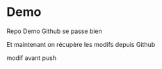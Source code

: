 # Demo
Repo Demo Github se passe bien

Et maintenant on récupère les modifs depuis Github 

modif avant push
